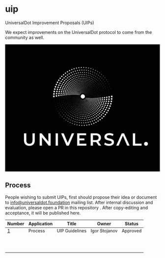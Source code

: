 # uip
UniversalDot Improvement Proposals (UIPs)

We expect improvements on the UniversalDot protocol to come from the community as well.

![Logo](https://github.com/UniversalDot/documents/blob/master/logo/universaldot-logo/rsz_jpg-02.jpg)

## Process

People wishing to submit UIPs, first should propose their idea or document to info@universaldot.foundation mailing list.  After internal discussion and  evaluation, please open a PR in this repository . After copy-editing and acceptance, it will be published here.

| Number | Application | Title | Owner | Status |
|--------|-------------|-------|-------|--------|
|     [1](UIP-0001/UIP-0001.md)   |       Process      |    UIP Guidelines   |   Igor Stojanov    |     Approved   |
|        |             |       |       |        |
|        |             |       |       |        |
|        |             |       |       |        |
|        |             |       |       |        |
|        |             |       |       |        |
|        |             |       |       |        |
|        |             |       |       |        |
|        |             |       |       |        |
|        |             |       |       |        |
|        |             |       |       |        |
|        |             |       |       |        |
